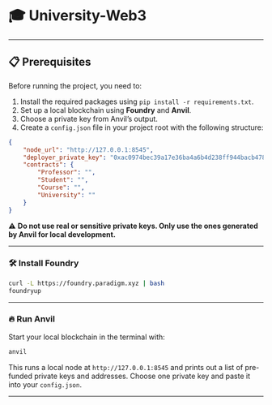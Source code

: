 # 🎓 University-Web3

---

## 📋 Prerequisites

Before running the project, you need to:

1. Install the required packages using `pip install -r requirements.txt`.
2. Set up a local blockchain using **Foundry** and **Anvil**.
3. Choose a private key from Anvil’s output.
4. Create a `config.json` file in your project root with the following structure:

```json
{
    "node_url": "http://127.0.0.1:8545",
    "deployer_private_key": "0xac0974bec39a17e36ba4a6b4d238ff944bacb478cbed5efcae784d7bf4f2ff80",
    "contracts": {
        "Professor": "",
        "Student": "",
        "Course": "",
        "University": ""
    }
}
```

⚠️ **Do not use real or sensitive private keys. Only use the ones generated by Anvil for local development.**

---

### 🛠 Install Foundry

```bash
curl -L https://foundry.paradigm.xyz | bash
foundryup
```

---

### 🔥 Run Anvil

Start your local blockchain in the terminal with:

```bash
anvil
```

This runs a local node at `http://127.0.0.1:8545` and prints out a list of pre-funded private keys and addresses. Choose one private key and paste it into your `config.json`.

---
